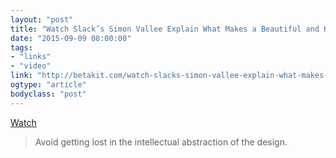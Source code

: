 ```yaml
---
layout: "post"
title: "Watch Slack’s Simon Vallee Explain What Makes a Beautiful and Highly-usable Product"
date: "2015-09-09 08:00:00"
tags: 
- "links"
- "video"
link: "http://betakit.com/watch-slacks-simon-vallee-explain-what-makes-a-beautiful-and-highly-usable-product/"
ogtype: "article"
bodyclass: "post"
---
```


<div class="embed">
<a href="https://youtu.be/CYXbyek2bds">Watch</a>
</div>

> Avoid getting lost in the intellectual abstraction of the design.